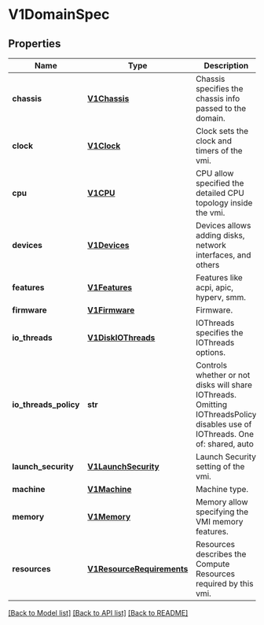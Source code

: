 # V1DomainSpec

## Properties
Name | Type | Description | Notes
------------ | ------------- | ------------- | -------------
**chassis** | [**V1Chassis**](V1Chassis.md) | Chassis specifies the chassis info passed to the domain. | [optional] 
**clock** | [**V1Clock**](V1Clock.md) | Clock sets the clock and timers of the vmi. | [optional] 
**cpu** | [**V1CPU**](V1CPU.md) | CPU allow specified the detailed CPU topology inside the vmi. | [optional] 
**devices** | [**V1Devices**](V1Devices.md) | Devices allows adding disks, network interfaces, and others | 
**features** | [**V1Features**](V1Features.md) | Features like acpi, apic, hyperv, smm. | [optional] 
**firmware** | [**V1Firmware**](V1Firmware.md) | Firmware. | [optional] 
**io_threads** | [**V1DiskIOThreads**](V1DiskIOThreads.md) | IOThreads specifies the IOThreads options. | [optional] 
**io_threads_policy** | **str** | Controls whether or not disks will share IOThreads. Omitting IOThreadsPolicy disables use of IOThreads. One of: shared, auto | [optional] 
**launch_security** | [**V1LaunchSecurity**](V1LaunchSecurity.md) | Launch Security setting of the vmi. | [optional] 
**machine** | [**V1Machine**](V1Machine.md) | Machine type. | [optional] 
**memory** | [**V1Memory**](V1Memory.md) | Memory allow specifying the VMI memory features. | [optional] 
**resources** | [**V1ResourceRequirements**](V1ResourceRequirements.md) | Resources describes the Compute Resources required by this vmi. | [optional] 

[[Back to Model list]](../README.md#documentation-for-models) [[Back to API list]](../README.md#documentation-for-api-endpoints) [[Back to README]](../README.md)


